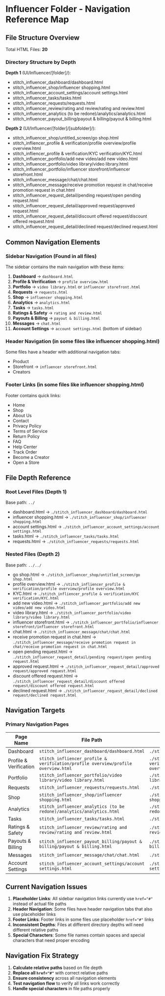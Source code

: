 # Influencer Folder - Navigation Reference Map

## File Structure Overview

Total HTML Files: **20**

### Directory Structure by Depth

**Depth 1** (UI/Influencer/[folder]/):
- stitch_influencer_dashboard/dashboard.html
- stitch_influencer_shop/influencer shopping.html
- stitch_influencer_account_settings/account settings.html
- stitch_influencer_tasks/tasks.html
- stitch_influencer_requests/requests.html
- stitch_influencer_review/rating and review/rating and review.html
- stitch_influencer_analytics (to be redone)/analytics/analytics.html
- stitch_influencer_payout_billing/payout & billing/payout & billing.html

**Depth 2** (UI/Influencer/[folder]/[subfolder]/):
- stitch_influencer_shop/untitled_screen/go shop.html
- stitch_infliencer_profile & verification/profile overview/profile overview.html
- stitch_infliencer_profile & verification/KYC verification/KYC.html
- stitch_influencer_portfolio/add new video/add new video.html
- stitch_influencer_portfolio/video library/video library.html
- stitch_influencer_portfolio/influencer storefront/influencer storefront.html
- stitch_influencer_message/chat/chat.html
- stitch_influencer_message/receive promotion request in chat/receive promotion request in chat.html
- stitch_influencer_request_detail/pending request/open pending request.html
- stitch_influencer_request_detail/approved request/approved request.html
- stitch_influencer_request_detail/discount offered request/discount offered request.html
- stitch_influencer_request_detail/declined request/declined request.html

## Common Navigation Elements

### Sidebar Navigation (Found in all files)
The sidebar contains the main navigation with these items:

1. **Dashboard** → `dashboard.html`
2. **Profile & Verification** → `profile overview.html`
3. **Portfolio** → `video library.html` or `influencer storefront.html`
4. **Requests** → `requests.html`
5. **Shop** → `influencer shopping.html`
6. **Analytics** → `analytics.html`
7. **Tasks** → `tasks.html`
8. **Ratings & Safety** → `rating and review.html`
9. **Payouts & Billing** → `payout & billing.html`
10. **Messages** → `chat.html`
11. **Account Settings** → `account settings.html` (bottom of sidebar)

### Header Navigation (in some files like influencer shopping.html)
Some files have a header with additional navigation tabs:
- Product
- Storefront → `influencer storefront.html`
- Creators

### Footer Links (in some files like influencer shopping.html)
Footer contains quick links:
- Home
- Shop
- About Us
- Contact
- Privacy Policy
- Terms of Service
- Return Policy
- FAQ
- Help Center
- Track Order
- Become a Creator
- Open a Store

## File Depth Reference

### Root Level Files (Depth 1)
Base path: `../`

- dashboard.html → `./stitch_influencer_dashboard/dashboard.html`
- influencer shopping.html → `./stitch_influencer_shop/influencer shopping.html`
- account settings.html → `./stitch_influencer_account_settings/account settings.html`
- tasks.html → `./stitch_influencer_tasks/tasks.html`
- requests.html → `./stitch_influencer_requests/requests.html`

### Nested Files (Depth 2)
Base path: `../../`

- go shop.html → `./stitch_influencer_shop/untitled_screen/go shop.html`
- profile overview.html → `./stitch_infliencer_profile & verification/profile overview/profile overview.html`
- KYC.html → `./stitch_infliencer_profile & verification/KYC verification/KYC.html`
- add new video.html → `./stitch_influencer_portfolio/add new video/add new video.html`
- video library.html → `./stitch_influencer_portfolio/video library/video library.html`
- influencer storefront.html → `./stitch_influencer_portfolio/influencer storefront/influencer storefront.html`
- chat.html → `./stitch_influencer_message/chat/chat.html`
- receive promotion request in chat.html → `./stitch_influencer_message/receive promotion request in chat/receive promotion request in chat.html`
- open pending request.html → `./stitch_influencer_request_detail/pending request/open pending request.html`
- approved request.html → `./stitch_influencer_request_detail/approved request/approved request.html`
- discount offered request.html → `./stitch_influencer_request_detail/discount offered request/discount offered request.html`
- declined request.html → `./stitch_influencer_request_detail/declined request/declined request.html`

## Navigation Targets

### Primary Navigation Pages
| Page Name | File Path | Relative from Depth 1 | Relative from Depth 2 |
|-----------|-----------|----------------------|----------------------|
| Dashboard | `stitch_influencer_dashboard/dashboard.html` | `./stitch_influencer_dashboard/dashboard.html` | `../../stitch_influencer_dashboard/dashboard.html` |
| Profile & Verification | `stitch_infliencer_profile & verification/profile overview/profile overview.html` | `./stitch_infliencer_profile & verification/profile overview/profile overview.html` | `../../stitch_infliencer_profile & verification/profile overview/profile overview.html` |
| Portfolio | `stitch_influencer_portfolio/video library/video library.html` | `./stitch_influencer_portfolio/video library/video library.html` | `../../stitch_influencer_portfolio/video library/video library.html` |
| Requests | `stitch_influencer_requests/requests.html` | `./stitch_influencer_requests/requests.html` | `../../stitch_influencer_requests/requests.html` |
| Shop | `stitch_influencer_shop/influencer shopping.html` | `./stitch_influencer_shop/influencer shopping.html` | `../../stitch_influencer_shop/influencer shopping.html` |
| Analytics | `stitch_influencer_analytics (to be redone)/analytics/analytics.html` | `./stitch_influencer_analytics (to be redone)/analytics/analytics.html` | `../../stitch_influencer_analytics (to be redone)/analytics/analytics.html` |
| Tasks | `stitch_influencer_tasks/tasks.html` | `./stitch_influencer_tasks/tasks.html` | `../../stitch_influencer_tasks/tasks.html` |
| Ratings & Safety | `stitch_influencer_review/rating and review/rating and review.html` | `./stitch_influencer_review/rating and review/rating and review.html` | `../../stitch_influencer_review/rating and review/rating and review.html` |
| Payouts & Billing | `stitch_influencer_payout_billing/payout & billing/payout & billing.html` | `./stitch_influencer_payout_billing/payout & billing/payout & billing.html` | `../../stitch_influencer_payout_billing/payout & billing/payout & billing.html` |
| Messages | `stitch_influencer_message/chat/chat.html` | `./stitch_influencer_message/chat/chat.html` | `../../stitch_influencer_message/chat/chat.html` |
| Account Settings | `stitch_influencer_account_settings/account settings.html` | `./stitch_influencer_account_settings/account settings.html` | `../../stitch_influencer_account_settings/account settings.html` |

## Current Navigation Issues

1. **Placeholder Links**: All sidebar navigation links currently use `href="#"` instead of actual file paths
2. **Header Navigation**: Some files have header navigation tabs that also use placeholder links
3. **Footer Links**: Footer links in some files use placeholder `href="#"` links
4. **Inconsistent Depths**: Files at different directory depths will need different relative paths
5. **Special Characters**: Some file names contain spaces and special characters that need proper encoding

## Navigation Fix Strategy

1. **Calculate relative paths** based on file depth
2. **Replace all `href="#"`** with correct relative paths
3. **Ensure consistency** across all navigation elements
4. **Test navigation flow** to verify all links work correctly
5. **Handle special characters** in file paths properly
